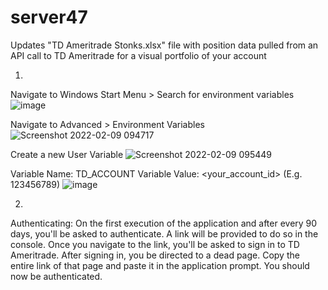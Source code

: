 # server47
Updates "TD Ameritrade Stonks.xlsx" file with position data pulled from an API call to TD Ameritrade for a visual portfolio of your account

1.
Navigate to Windows Start Menu > Search for environment variables
![image](https://user-images.githubusercontent.com/60449948/153258085-347e2969-28af-49b5-be83-74e671656277.png)


Navigate to Advanced > Environment Variables
![Screenshot 2022-02-09 094717](https://user-images.githubusercontent.com/60449948/153260484-8c516418-f881-406e-a02d-87226475491b.png)



Create a new User Variable
![Screenshot 2022-02-09 095449](https://user-images.githubusercontent.com/60449948/153261239-4de7f63e-75ed-488f-a371-7e393c6d80e0.png)



Variable Name: TD_ACCOUNT 
Variable Value: <your_account_id> (E.g. 123456789)
![image](https://user-images.githubusercontent.com/60449948/153259075-15873f65-b243-4c63-bb1d-866456fb5eb2.png)


2.
Authenticating:
On the first execution of the application and after every 90 days, you'll be asked to authenticate. A link will be provided to do so in the console.
Once you navigate to the link, you'll be asked to sign in to TD Ameritrade.
After signing in, you be directed to a dead page. Copy the entire link of that page and paste it in the application prompt.
You should now be authenticated.
